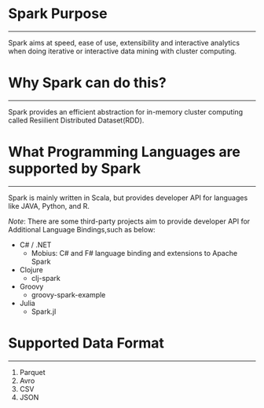 # Spark Purpose
---

Spark aims at speed, ease of use, extensibility and interactive analytics when doing iterative or interactive data mining with cluster computing.


# Why Spark can do this?
---

Spark provides an efficient abstraction for in-memory cluster computing called Resiilient Distributed Dataset(RDD).

# What Programming Languages are supported by Spark
---
Spark is mainly written in Scala, but provides developer API for languages like JAVA, Python, and R.

_Note_: There are some third-party projects aim to provide developer API for Additional Language Bindings,such as below:

- C# / .NET
    - Mobius: C# and F# language binding and extensions to Apache Spark
- Clojure
    - clj-spark
- Groovy
    - groovy-spark-example
- Julia
    - Spark.jl

# Supported Data Format
---

1. Parquet
2. Avro
3. CSV
4. JSON


# 
